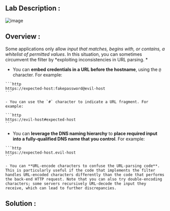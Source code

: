## Lab Description :

![image](https://github.com/sh3bu/Portswigger_labs/assets/67383098/dcbc7842-14d6-42d5-a581-a8e99f78d030)


## Overview :

Some applications only allow *input that matches, begins with, or contains, a whitelist of permitted values*. In this situation, you can sometimes circumvent the filter by *exploiting inconsistencies in URL parsing. *

   -  You can **embed credentials in a URL before the hostname**, using the `@` character. For example:
    
    ```http
    https://expected-host:fakepassword@evil-host
    ```

    - You can use the `#` character to indicate a URL fragment. For example:
   
    ```http
    https://evil-host#expected-host
    ```

   -  You can **leverage the DNS naming hierarchy** to **place required input into a fully-qualified DNS name that you control**. For example:
    
    ```http
    https://expected-host.evil-host
    ```
    
    - You can **URL-encode characters to confuse the URL-parsing code**. This is particularly useful if the code that implements the filter handles URL-encoded characters differently than the code that performs the back-end HTTP request. Note that you can also try double-encoding characters; some servers recursively URL-decode the input they receive, which can lead to further discrepancies.
    

## Solution :

